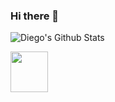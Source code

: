 ### Hi there 👋



![Diego's Github Stats](https://github-readme-stats.vercel.app/api?username=diego5896&show_icons=true&theme=radical)


<img src="https://upload.wikimedia.org/wikipedia/commons/3/35/Tux.svg" width="60" height="65">


<!--
**Diego5896/diego5896** is a ✨ _special_ ✨ repository because its `README.md` (this file) appears on your GitHub profile.

Here are some ideas to get you started:

- 🔭 I’m currently working on ...
- 🌱 I’m currently learning ...
- 👯 I’m looking to collaborate on ...
- 🤔 I’m looking for help with ...
- 💬 Ask me about ...
- 📫 How to reach me: ...
- 😄 Pronouns: ...
- ⚡ Fun fact: ...
-->
